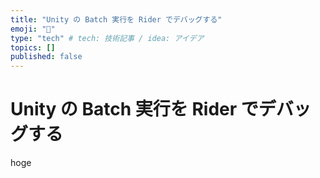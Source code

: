 ```yaml
---
title: "Unity の Batch 実行を Rider でデバッグする"
emoji: "🐙"
type: "tech" # tech: 技術記事 / idea: アイデア
topics: []
published: false
---
```


# Unity の Batch 実行を Rider でデバッグする

hoge
